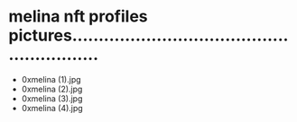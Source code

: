 # melina nft profiles pictures..........................................................
- 0xmelina (1).jpg
- 0xmelina (2).jpg
- 0xmelina (3).jpg
- 0xmelina (4).jpg

